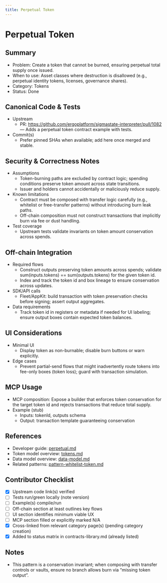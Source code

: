 ```yaml
---
title: Perpetual Token
---
```


# Perpetual Token

## Summary

- Problem: Create a token that cannot be burned, ensuring perpetual total supply once issued.
- When to use: Asset classes where destruction is disallowed (e.g., perpetual identity tokens, licenses, governance shares).
- Category: Tokens
- Status: Done

## Canonical Code & Tests

- Upstream  
  - PR: https://github.com/ergoplatform/sigmastate-interpreter/pull/1082 — Adds a perpetual token contract example with tests.
- Commit(s)  
  - Prefer pinned SHAs when available; add here once merged and stable.

## Security & Correctness Notes

- Assumptions  
  - Token-burning paths are excluded by contract logic; spending conditions preserve token amount across state transitions.
  - Issuer and holders cannot accidentally or maliciously reduce supply.
- Known limitations  
  - Contract must be composed with transfer logic carefully (e.g., whitelist or free-transfer patterns) without introducing burn leak paths.
  - Off-chain composition must not construct transactions that implicitly burn via fee or dust handling.
- Test coverage  
  - Upstream tests validate invariants on token amount conservation across spends.

## Off-chain Integration

- Required flows  
  - Construct outputs preserving token amounts across spends; validate sum(inputs.tokens) == sum(outputs.tokens) for the given token id.
  - Index and track the token id and box lineage to ensure conservation across updates.
- SDK/API calls  
  - Fleet/AppKit: build transaction with token preservation checks before signing; assert output aggregates.
- Data requirements  
  - Track token id in registers or metadata if needed for UI labeling; ensure output boxes contain expected token balances.

## UI Considerations

- Minimal UI  
  - Display token as non-burnable; disable burn buttons or warn explicitly.
- Edge cases  
  - Prevent partial-send flows that might inadvertently route tokens into fee-only boxes (token loss); guard with transaction simulation.

## MCP Usage

- MCP composition: Expose a builder that enforces token conservation for the target token id and rejects transactions that reduce total supply.
- Example (stub)  
  - Inputs: tokenId, outputs schema  
  - Output: transaction template guaranteeing conservation

## References

- Developer guide: [perpetual.md](perpetual.md)
- Token model overview: [tokens.md](tokens.md)
- Data model overview: [data-model.md](data-model.md)
- Related patterns: [pattern-whitelist-token.md](pattern-whitelist-token.md)

## Contributor Checklist

- [x] Upstream code link(s) verified
- [ ] Tests run/green locally (note version)
- [ ] Example(s) compile/run
- [ ] Off-chain section at least outlines key flows
- [ ] UI section identifies minimum viable UX
- [ ] MCP section filled or explicitly marked N/A
- [x] Cross-linked from relevant category page(s) (pending category creation)
- [x] Added to status matrix in contracts-library.md (already listed)

## Notes

- This pattern is a conservation invariant; when composing with transfer controls or vaults, ensure no branch allows burn via “missing token output”.
